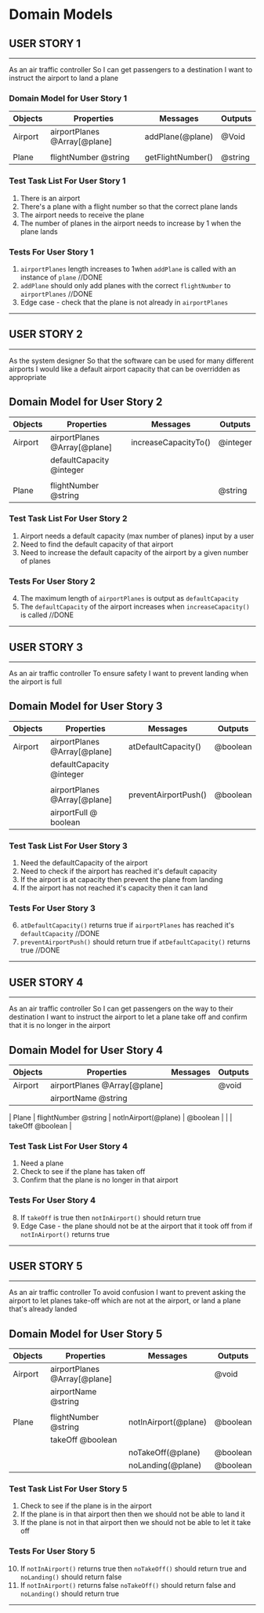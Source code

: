 # Domain Models

## USER STORY 1
---------------
As an air traffic controller
So I can get passengers to a destination
I want to instruct the airport to land a plane

### Domain Model for User Story 1
| Objects    | Properties                   | Messages             | Outputs    |
| -------    | -------------------------    | -----------------    | -------    |
| Airport    | airportPlanes @Array[@plane] | addPlane(@plane)     | @Void      |
|            |                              |                      |            |
| Plane      | flightNumber @string         | getFlightNumber()    | @string    | 

### Test Task List For User Story 1
1. There is an airport
2. There's a plane with a flight number so that the correct plane lands
3. The airport needs to receive the plane
4. The number of planes in the airport needs to increase by 1 when the plane lands

### Tests For User Story 1
1. `airportPlanes` length increases to 1when `addPlane` is called with an instance of `plane` //DONE
2. `addPlane` should only add planes with the correct `flightNumber` to `airportPlanes` //DONE
3. Edge case - check that the plane is not already in `airportPlanes`

---------------


## USER STORY 2
---------------
As the system designer
So that the software can be used for many different airports
I would like a default airport capacity that can be overridden as appropriate

## Domain Model for User Story 2
| Objects     | Properties                   | Messages                 | Outputs    |
| -------     | -------------------------    | -----------------        | -------    |
| Airport     | airportPlanes @Array[@plane] | increaseCapacityTo()     | @integer   |
|             | defaultCapacity @integer     |                          |            |
|             |                              |                          |            |
| Plane       | flightNumber @string         |                          | @string    | 

### Test Task List For User Story 2
1. Airport needs a default capacity (max number of planes) input by a user
2. Need to find the default capacity of that airport
3. Need to increase the default capacity of the airport by a given number of planes

### Tests For User Story 2
4. The maximum length of `airportPlanes` is output as `defaultCapacity`
5. The `defaultCapacity` of the airport increases when `increaseCapacity()` is called //DONE
---------------


## USER STORY 3
---------------
As an air traffic controller
To ensure safety
I want to prevent landing when the airport is full

## Domain Model for User Story 3
| Objects     | Properties                   | Messages                 | Outputs    |
| -------     | -------------------------    | -----------------        | -------    |
| Airport     | airportPlanes @Array[@plane] | atDefaultCapacity()      | @boolean   |
|             | defaultCapacity @integer     |                          |            |
|             |                              |                          |            |
|             | airportPlanes @Array[@plane] | preventAirportPush()     | @boolean   | 
|             | airportFull @ boolean        |                          |            |

### Test Task List For User Story 3
1. Need the defaultCapacity of the airport
2. Need to check if the airport has reached it's default capacity
3. If the airport is at capacity then prevent the plane from landing
4. If the airport has not reached it's capacity then it can land

### Tests For User Story 3
6. `atDefaultCapacity()` returns true if `airportPlanes` has reached it's `defaultCapacity` //DONE
7. `preventAirportPush()` should return true if `atDefaultCapacity()` returns true //DONE
---------------


## USER STORY 4
---------------
As an air traffic controller
So I can get passengers on the way to their destination
I want to instruct the airport to let a plane take off and confirm that it is no longer in the airport

## Domain Model for User Story 4
| Objects     | Properties                   | Messages                 | Outputs    |
| -------     | -------------------------    | -----------------        | -------    |
| Airport     | airportPlanes @Array[@plane] |                          | @void      |
|             | airportName @string          |                          |            |

| Plane       | flightNumber @string         |  notInAirport(@plane)    | @boolean   | 
|             | takeOff @boolean             |

### Test Task List For User Story 4
1. Need a plane
2. Check to see if the plane has taken off
3. Confirm that the plane is no longer in that airport

### Tests For User Story 4
8. If `takeOff` is true then `notInAirport()` should return true
9. Edge Case - the plane should not be at the airport that it took off from if `notInAirport()` returns true
---------------  


## USER STORY 5
---------------
As an air traffic controller
To avoid confusion
I want to prevent asking the airport to let planes take-off which are not at the airport, or land a plane that's already landed

## Domain Model for User Story 5
| Objects     | Properties                   | Messages                 | Outputs    |
| -------     | -------------------------    | -----------------        | -------    |
| Airport     | airportPlanes @Array[@plane] |                          | @void      |
|             | airportName @string          |                          |            |
|             |                              |                          |            |
| Plane       | flightNumber @string         |   notInAirport(@plane)   | @boolean   |
|             | takeOff @boolean             |                          |            | 
|             |                              |   noTakeOff(@plane)      | @boolean   |
|             |                              |   noLanding(@plane)      | @boolean   |

### Test Task List For User Story 5
1. Check to see if the plane is in the airport
2. If the plane is in that airport then then we should not be able to land it
3. If the plane is not in that airport then we should not be able to let it take off
   
### Tests For User Story 5
10. If `notInAirport()` returns true then `noTakeOff()` should return true and `noLanding()` should return false
11. If `notInAirport()` returns false `noTakeOff()` should return false and `noLanding()` should return true

-----------------

